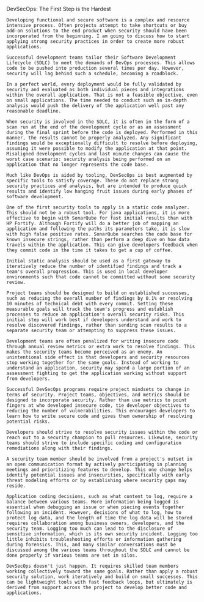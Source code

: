 DevSecOps: The First Step is the Hardest

	Developing functional and secure software is a complex and resource intensive process. Often projects attempt to take shortcuts or buy add-on solutions to the end product when security should have been incorporated from the beginning. I am going to discuss how to start applying strong security practices in order to create more robust applications. 

	Successful development teams tailor their Software Development Lifecycle (SDLC) to meet the demands of DevOps processes. This allows code to be pushed into production several times per day. However, security will lag behind such a schedule, becoming a roadblock. 

	In a perfect world, every deployment would be fully validated by security and evaluated as both individual pieces and integrations within the overall application. That is not a feasible objective, even on small applications. The time needed to conduct such an in-depth analysis would push the delivery of the application well past any reasonable deadline. 

	When security is involved in the SDLC, it is often in the form of a scan run at the end of the development cycle or as an assessment during the final sprint before the code is deployed. Performed in this manner, the results cannot be properly analyzed. Any significant findings would be exceptionally difficult to resolve before deploying, assuming it were possible to modify the application at that point. Misaligned development cycles and last minute changes can cause the worst case scenario: security analysis being performed on an application that no longer represents the code base. 

	Much like DevOps is aided by tooling, DevSecOps is best augmented by specific tools to satisfy coverage. These do not replace strong security practices and analysis, but are intended to produce quick results and identify low hanging fruit issues during early phases of software development. 

	One of the first security tools to apply is a static code analyzer. This should not be a robust tool. For java applications, it is more effective to begin with SonarQube for fast initial results than with HP Fortify. Although Fortify will do a better job of mapping an application and following the paths its parameters take, it is slow with high false positive rates. SonarQube searches the code base for known insecure strings, rather than perform a deep dive on how data travels within the application. This can give developers feedback when they commit code in the time it takes to get a cup of coffee. 

	Initial static analysis should be used as a first gateway to iteratively reduce the number of identified findings and track a team's overall progression. This is used in local developer environments such that code cannot be committed without some security review. 

	Project teams should be designed to build on established successes, such as reducing the overall number of findings by 0.1% or resolving 10 minutes of technical debt with every commit. Setting these measurable goals will track the team's progress and establish processes to reduce an application's overall security risks. This initial step will work best if developers understand and work to resolve discovered findings, rather than sending scan results to a separate security team or attempting to suppress these issues.

	Development teams are often penalized for writing insecure code through annual review metrics or extra work to resolve findings. This makes the security teams become perceived as an enemy. An unintentional side effect is that developers and security resources stop working together for the same goals. Instead of working to understand an application, security may spend a large portion of an assessment fighting to get the application working without support from developers.

	Successful DevSecOps programs require project mindsets to change in terms of security. Project teams, objectives, and metrics should be designed to incorporate security. Rather than use metrics to point fingers at who developed insecure code, tie developer objectives to reducing the number of vulnerabilities. This encourages developers to learn how to write secure code and gives them ownership of resolving potential risks. 

	Developers should strive to resolve security issues within the code or reach out to a security champion to pull resources. Likewise, security teams should strive to include specific coding and configuration remediations along with their findings. 

	A security team member should be involved from a project's outset in an open communication format by actively participating in planning meetings and prioritizing features to develop. This one change helps identify potential issues and insecurities, specifically with early threat modeling efforts or by establishing where security gaps may reside.
	
	Application coding decisions, such as what content to log, require a balance between various teams. More information being logged is essential when debugging an issue or when piecing events together following an incident. However, decisions of what to log, how to protect log data, and the length of time the log data will be stored requires collaboration among business owners, developers, and the security team. Logging too much can lead to the disclosure of sensitive information, which is its own security incident. Logging too little inhibits troubleshooting efforts or information gathering during forensics. This, and many similar conversations must be discussed among the various teams throughout the SDLC and cannot be done properly if various teams are set in silos. 

	DevSecOps doesn't just happen. It requires skilled team members working collectively toward the same goals. Rather than apply a robust security solution, work iteratively and build on small successes. This can be lightweight tools with fast feedback loops, but ultimately is derived from support across the project to develop better code and applications. 





